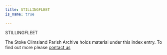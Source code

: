 ```yaml
---
title: STILLINGFLEET
is_name: true

---
```


STILLINGFLEET


The Stoke Climsland Parish Archive holds material under this index entry. To find out more please [contact us](/contact/)
